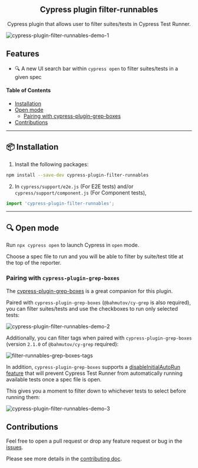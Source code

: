 <h2 align=center>Cypress plugin filter-runnables</h2>
<p align="center">
</p>

<p align="center">
Cypress plugin that allows user to filter suites/tests in Cypress Test Runner.
</p>

![cypress-plugin-filter-runnables-demo-1](https://github.com/user-attachments/assets/fc9f3a8a-5de2-4ca1-8b73-2e26bacb3bf6)


## Features

- 🔍 A new UI search bar within `cypress open` to filter suites/tests in a given spec

#### Table of Contents

- [Installation](#-installation)
- [Open mode](#-open-mode)
  - [Pairing with cypress-plugin-grep-boxes](#pairing-with-cypress-plugin-grep-boxes)
- [Contributions](#contributions)

---

## 📦 Installation

1. Install the following packages:

```sh
npm install --save-dev cypress-plugin-filter-runnables
```

2. In `cypress/support/e2e.js` (For E2E tests) and/or `cypress/support/component.js` (For Component tests),

```js
import 'cypress-plugin-filter-runnables';
```

---

## 🔍 Open mode

Run `npx cypress open` to launch Cypress in `open` mode.

Choose a spec file to run and you will be able to filter by suite/test title at the top of the reporter.

### Pairing with `cypress-plugin-grep-boxes`

The [cypress-plugin-grep-boxes](https://github.com/dennisbergevin/cypress-plugin-grep-boxes) is a great companion for this plugin.

Paired with `cypress-plugin-grep-boxes` (`@bahmutov/cy-grep` is also required), you can filter suites/tests and use the checkboxes to run only selected tests:

![cypress-plugin-filter-runnables-demo-2](https://github.com/user-attachments/assets/59053e87-cbfa-4a49-81a0-6212abc94ba8)

Additionally, you can filter tags when paired with `cypress-plugin-grep-boxes` (version `2.1.0` of `@bahmutov/cy-grep` required):

![filter-runnables-grep-boxes-tags](https://github.com/user-attachments/assets/2c359ddf-cf54-4f48-a34a-b9cae4620acd)

In addition, `cypress-plugin-grep-boxes` supports a [disableInitialAutoRun feature](https://github.com/dennisbergevin/cypress-plugin-grep-boxes/blob/main/README.md#disableinitialautorun) that will prevent Cypress Test Runner from automatically running available tests once a spec file is open.

This gives you a moment to filter down to whichever tests to select before running them:

![cypress-plugin-filter-runnables-demo-3](https://github.com/user-attachments/assets/e10262db-7f88-4852-9cc8-1b4626e13f45)

## Contributions

Feel free to open a pull request or drop any feature request or bug in the [issues](https://github.com/dennisbergevin/cypress-plugin-filter-runnables/issues).

Please see more details in the [contributing doc](./CONTRIBUTING.md).
